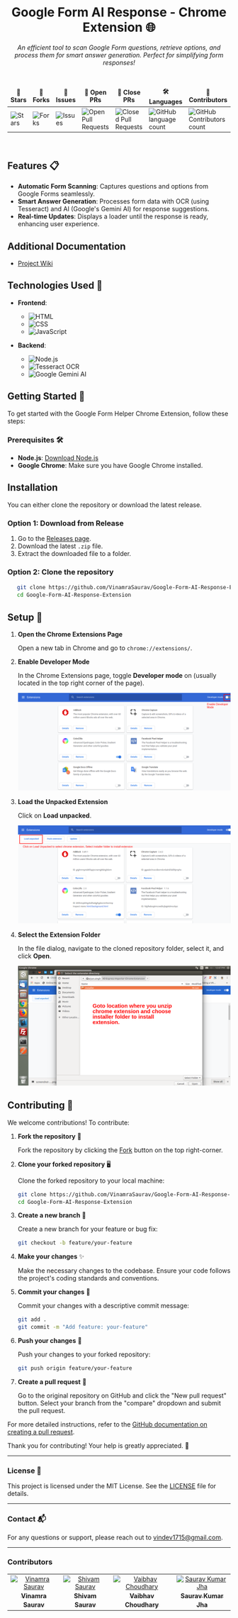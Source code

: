 <div align="center">

# **Google Form AI Response - Chrome Extension** 🌐

<i>An efficient tool to scan Google Form questions, retrieve options, and process them for smart answer generation. Perfect for simplifying form responses!</i>

</div>

<div align="center">
<br>

<table align="center">
    <thead align="center">
        <tr border: 1px;>
            <td><b>🌟 Stars</b></td>
            <td><b>🍴 Forks</b></td>
            <td><b>🐛 Issues</b></td>
            <td><b>🔔 Open PRs</b></td>
            <td><b>🔕 Close PRs</b></td>
            <td><b>🛠️ Languages</b></td>
            <td><b>👥 Contributors</b></td>
        </tr>
     </thead>
    <tbody>
         <tr>
            <td><img alt="Stars" src="https://img.shields.io/github/stars/VinamraSaurav/Google-Form-AI-Response-Extension?style=flat&logo=github"/></td>
            <td><img alt="Forks" src="https://img.shields.io/github/forks/VinamraSaurav/Google-Form-AI-Response-Extension?style=flat&logo=github"/></td>
            <td><img alt="Issues" src="https://img.shields.io/github/issues/VinamraSaurav/Google-Form-AI-Response-Extension?style=flat&logo=github"/></td>
            <td><img alt="Open Pull Requests" src="https://img.shields.io/github/issues-pr/VinamraSaurav/Google-Form-AI-Response-Extension?style=flat&logo=github"/></td>
            <td><img alt="Closed Pull Requests" src="https://img.shields.io/github/issues-pr-closed/VinamraSaurav/Google-Form-AI-Response-Extension?style=flat&color=critical&logo=github"/></td>
            <td><img alt="GitHub language count" src="https://img.shields.io/github/languages/count/VinamraSaurav/Google-Form-AI-Response-Extension?style=flat&color=green&logo=github"></td>
            <td><img alt="GitHub Contributors count" src="https://img.shields.io/github/contributors/VinamraSaurav/Google-Form-AI-Response-Extension?style=flat&color=blue&logo=github"/></td>
        </tr>
    </tbody>
</table>
</div>
<br>

## Features 📋

- **Automatic Form Scanning**: Captures questions and options from Google Forms seamlessly.
- **Smart Answer Generation**: Processes form data with OCR (using Tesseract) and AI (Google's Gemini AI) for response suggestions.
- **Real-time Updates**: Displays a loader until the response is ready, enhancing user experience.

## Additional Documentation
- [Project Wiki](https://github.com/VinamraSaurav/Google-Form-AI-Response-Extension/wiki)


## Technologies Used 🔧

- **Frontend**: 
   - ![HTML](https://img.shields.io/badge/HTML-E34F26?style=for-the-badge&logo=html5&logoColor=white)
   - ![CSS](https://img.shields.io/badge/CSS-1572B6?style=for-the-badge&logo=css3&logoColor=white)
   - ![JavaScript](https://img.shields.io/badge/JavaScript-F7DF1E?style=for-the-badge&logo=javascript&logoColor=black)

- **Backend**:
   - ![Node.js](https://img.shields.io/badge/Node.js-43853D?style=for-the-badge&logo=node.js&logoColor=white)
   - ![Tesseract OCR](https://img.shields.io/badge/Tesseract_OCR-5d5d5d?style=for-the-badge&logo=tesseract&logoColor=white)
   - ![Google Gemini AI](https://img.shields.io/badge/Google_Gemini_AI-4285F4?style=for-the-badge&logo=google&logoColor=white)

## Getting Started 🚀

To get started with the Google Form Helper Chrome Extension, follow these steps:

### Prerequisites 🛠️

- **Node.js**: [Download Node.js](https://nodejs.org/)
- **Google Chrome**: Make sure you have Google Chrome installed.


## Installation

You can either clone the repository or download the latest release.

### Option 1: Download from Release

1. Go to the [Releases page](https://github.com/VinamraSaurav/Google-Form-AI-Response-Extension/releases).
2. Download the latest `.zip` file.
3. Extract the downloaded file to a folder.

### Option 2: Clone the repository

```bash
   git clone https://github.com/VinamraSaurav/Google-Form-AI-Response-Extension.git
   cd Google-Form-AI-Response-Extension
```

## Setup 📝
1. **Open the Chrome Extensions Page**

   Open a new tab in Chrome and go to `chrome://extensions/`.

3. **Enable Developer Mode**

   In the Chrome Extensions page, toggle **Developer mode** on (usually located in the top right corner of the page).

   ![Enable Developer Mode](assets/images/developer.webp)

4. **Load the Unpacked Extension**

   Click on **Load unpacked**.

   ![Load Unpacked](assets/images/load_unpacked.webp)

5. **Select the Extension Folder**

   In the file dialog, navigate to the cloned repository folder, select it, and click **Open**.

   ![Select Folder](assets/images/select_folder.webp)


## Contributing 🤝

We welcome contributions! To contribute:

1. **Fork the repository** 🍴

   Fork the repository by clicking the [Fork](https://github.com/VinamraSaurav/Google-Form-AI-Response-Extension/fork) button on the top right-corner.

2. **Clone your forked repository** 🖥️

   Clone the forked repository to your local machine:

   ```bash
   git clone https://github.com/VinamraSaurav/Google-Form-AI-Response-Extension.git
   cd Google-Form-AI-Response-Extension
   ```

3. **Create a new branch** 🌱

   Create a new branch for your feature or bug fix:

   ```bash
   git checkout -b feature/your-feature
   ```

4. **Make your changes** ✨

   Make the necessary changes to the codebase. Ensure your code follows the project's coding standards and conventions.

5. **Commit your changes** 💾

   Commit your changes with a descriptive commit message:

   ```bash
   git add .
   git commit -m "Add feature: your-feature"
   ```

6. **Push your changes** 🚀

   Push your changes to your forked repository:

   ```bash
   git push origin feature/your-feature
   ```

7. **Create a pull request** 🔄

   Go to the original repository on GitHub and click the "New pull request" button. Select your branch from the "compare" dropdown and submit the pull request.

For more detailed instructions, refer to the [GitHub documentation on creating a pull request](https://docs.github.com/en/github/collaborating-with-issues-and-pull-requests/creating-a-pull-request).

Thank you for contributing! Your help is greatly appreciated. 🌟

---

### License 📝

This project is licensed under the MIT License. See the [LICENSE](LICENSE) file for details.

---

### Contact 📬

For any questions or support, please reach out to [vindev1715@gmail.com](mailto:vindev1715@gmail.com).

---

### Contributors

<table>
<tr>
    <td align="center" style="word-wrap: break-word; width: 150.0; height: 150.0">
        <a href=https://github.com/VinamraSaurav>
            <img src=https://avatars.githubusercontent.com/u/80186642?v=4 width="100;"  alt="Vinamra Saurav"/>
            <br />
            <sub style="font-size:14px"><b>Vinamra Saurav</b></sub>
        </a>
    </td>
    <td align="center" style="word-wrap: break-word; width: 150.0; height: 150.0">
        <a href=https://github.com/im-ShivamSaurav>
            <img src=https://avatars.githubusercontent.com/u/85785778?v=4 width="100;"  alt="Shivam Saurav"/>
            <br />
            <sub style="font-size:14px"><b>Shivam Saurav</b></sub>
        </a>
    </td>
    <td align="center" style="word-wrap: break-word; width: 150.0; height: 150.0">
        <a href=https://github.com/Vaibhav-Choudhary>
            <img src=https://avatars.githubusercontent.com/u/143454156?v=4 width="100;"  alt="Vaibhav Choudhary"/>
            <br />
            <sub style="font-size:14px"><b>Vaibhav Choudhary</b></sub>
        </a>
    </td>
    <td align="center" style="word-wrap: break-word; width: 150.0; height: 150.0">
        <a href=https://github.com/saurav1729>
            <img src=https://avatars.githubusercontent.com/u/115021946?v=4 width="100;"  alt="Saurav Kumar Jha"/>
            <br />
            <sub style="font-size:14px"><b>Saurav Kumar Jha</b></sub>
        </a>
    </td>
</tr>
</table>
   
